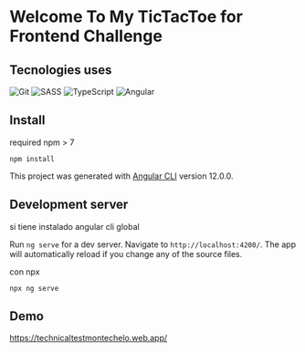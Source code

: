 # Welcome To My TicTacToe for Frontend Challenge

## Tecnologies uses

<img alt="Git" src="https://img.shields.io/badge/git-%23F05033.svg?&style=for-the-badge&logo=git&logoColor=white"/>

<img alt="SASS" src="https://img.shields.io/badge/SASS-hotpink.svg?&style=for-the-badge&logo=SASS&logoColor=white"/>
<img alt="TypeScript" src="https://img.shields.io/badge/typescript-%23007ACC.svg?&style=for-the-badge&logo=typescript&logoColor=white"/>
<img alt="Angular" src="https://img.shields.io/badge/angular-%23DD0031.svg?&style=for-the-badge&logo=angular&logoColor=white"/>

## Install

required npm > 7

```
npm install
```

This project was generated with [Angular CLI](https://github.com/angular/angular-cli) version 12.0.0.

## Development server

si tiene instalado angular cli global

Run `ng serve` for a dev server. Navigate to `http://localhost:4200/`. The app will automatically reload if you change any of the source files.

con npx

```
npx ng serve
```

## Demo

https://technicaltestmontechelo.web.app/

